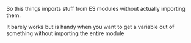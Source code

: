So this things imports stuff from ES modules without actually importing them.

It barely works but is handy when you want to get a variable out of something without importing the entire module
